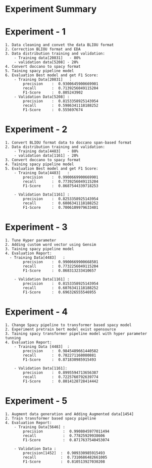 # Experiment Summary 


# Experiment - 1
    1. Data cleaning and convet the data BLIOU format
    2. Correction BLIOU format and EDA
    3. Data distribution training and validation:
        - Training data[20831]   - 80%
        - validation data[5208] - 20%  
    4. Convert doccano to spacy format
    5. Taining spacy pipeline model
    6. Evaluation Best model and get F1 Score:
        - Training Data[20831]   : 
            precision    :  0.9300645900669901
            recall       :  0.7139256049115204
            F1-Score     :  0.805243902
        - Validation Data[5208] :
            precision    :  0.8153358925143954
            recall       :  0.5986341118188252
            F1-Score     :  0.555697674


# Experiment - 2
    1. Convert BLIOU format data to doccano span-based format
    2. Data distribution training and validation:
        - Training data[4483]   - 80%
        - validation data[1161] - 20%  
    3. Convert doccano to spacy format
    4. Taining spacy pipeline model
    5. Evaluation Best model and get F1 Score:
        - Training Data[4483]   : 
            precision    :  0.9900669900669901
            recall       :  0.7739256049115204
            F1-Score     :  0.8687544339718253

        - Validation Data[1161] :
            precision    :  0.8253358925143954
            recall       :  0.6086341118188252
            F1-Score     :  0.7006109979633401

# Experiment - 3

    1. Tune Hyper parameter
    2. Adding custom word vector using Gensim
    3. Taining spacy pipeline model
    4. Evaluation Report:
      - Training Data[4483]   : 
            precision    :  0.9900669900668501
            recall       :  0.7732256049115204
            F1-Score     :  0.868313233410657

        - Validation Data[1161] :
            precision    :  0.8153358925143954
            recall       :  0.6076341118188252
            F1-Score     :  0.696326555546955

# Experiment - 4
    1. Change Spacy pipeline to transformer based spacy model
    2. Experiment pretrain bert model exist opensource
    3. Taining spacy transformer pipeline model with hyper parameter tunning
    4. Evaluation Report:
        - Training Data [4483]  : 
            precision    :  0.9845489661440582
            recall       :  0.782271168080881
            F1-Score     :  0.871830985915493

        - Validation Data[1161]:
            precision    :  0.8995594713656387
            recall       :  0.7225760792639774
            F1-Score     :  0.8014128728414442
        
# Experiment - 5
    1. Augment data generation and Adding Augmented data[1454]
    2. Train transformer based spacy pipeline
    4. Evaluation Report:
        - Training Data[5646] :
            precision         :  0.9908045977011494
            recall            :  0.77825929938606
            F1-Score          :  0.8717637540453074
 
        - Validation Data : 
            precision[1452]  :  0.909330985915493
            recall           :  0.7310686482661005
            F1-Score         :  0.810513927030208

